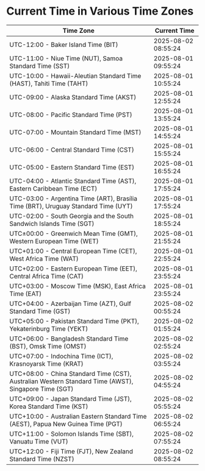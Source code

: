 # Current Time in Various Time Zones

| Time Zone | Current Time |
|-----------|--------------|
| UTC-12:00 - Baker Island Time (BIT) | 2025-08-02 08:55:24 |
| UTC-11:00 - Niue Time (NUT), Samoa Standard Time (SST) | 2025-08-01 09:55:24 |
| UTC-10:00 - Hawaii-Aleutian Standard Time (HAST), Tahiti Time (TAHT) | 2025-08-01 10:55:24 |
| UTC-09:00 - Alaska Standard Time (AKST) | 2025-08-01 12:55:24 |
| UTC-08:00 - Pacific Standard Time (PST) | 2025-08-01 13:55:24 |
| UTC-07:00 - Mountain Standard Time (MST) | 2025-08-01 14:55:24 |
| UTC-06:00 - Central Standard Time (CST) | 2025-08-01 15:55:24 |
| UTC-05:00 - Eastern Standard Time (EST) | 2025-08-01 16:55:24 |
| UTC-04:00 - Atlantic Standard Time (AST), Eastern Caribbean Time (ECT) | 2025-08-01 17:55:24 |
| UTC-03:00 - Argentina Time (ART), Brasília Time (BRT), Uruguay Standard Time (UYT) | 2025-08-01 17:55:24 |
| UTC-02:00 - South Georgia and the South Sandwich Islands Time (SGT) | 2025-08-01 18:55:24 |
| UTC±00:00 - Greenwich Mean Time (GMT), Western European Time (WET) | 2025-08-01 21:55:24 |
| UTC+01:00 - Central European Time (CET), West Africa Time (WAT) | 2025-08-01 22:55:24 |
| UTC+02:00 - Eastern European Time (EET), Central Africa Time (CAT) | 2025-08-01 23:55:24 |
| UTC+03:00 - Moscow Time (MSK), East Africa Time (EAT) | 2025-08-01 23:55:24 |
| UTC+04:00 - Azerbaijan Time (AZT), Gulf Standard Time (GST) | 2025-08-02 00:55:24 |
| UTC+05:00 - Pakistan Standard Time (PKT), Yekaterinburg Time (YEKT) | 2025-08-02 01:55:24 |
| UTC+06:00 - Bangladesh Standard Time (BST), Omsk Time (OMST) | 2025-08-02 02:55:24 |
| UTC+07:00 - Indochina Time (ICT), Krasnoyarsk Time (KRAT) | 2025-08-02 03:55:24 |
| UTC+08:00 - China Standard Time (CST), Australian Western Standard Time (AWST), Singapore Time (SGT) | 2025-08-02 04:55:24 |
| UTC+09:00 - Japan Standard Time (JST), Korea Standard Time (KST) | 2025-08-02 05:55:24 |
| UTC+10:00 - Australian Eastern Standard Time (AEST), Papua New Guinea Time (PGT) | 2025-08-02 06:55:24 |
| UTC+11:00 - Solomon Islands Time (SBT), Vanuatu Time (VUT) | 2025-08-02 07:55:24 |
| UTC+12:00 - Fiji Time (FJT), New Zealand Standard Time (NZST) | 2025-08-02 08:55:24 |
